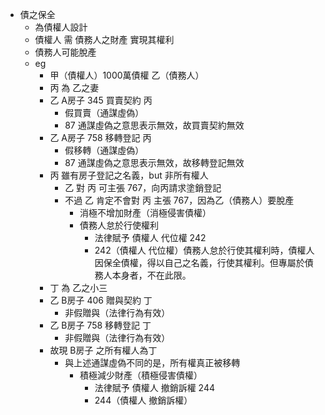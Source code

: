 - 債之保全
	- 為債權人設計
	- 債權人 需 債務人之財產 實現其權利
	- 債務人可能脫產
	- eg 
		- 甲（債權人）1000萬債權 乙（債務人）
		- 丙 為 乙之妻
		- 乙 A房子 345 買賣契約 丙
			- 假買賣（通謀虛偽）
			- 87 通謀虛偽之意思表示無效，故買賣契約無效
		- 乙 A房子 758 移轉登記 丙
			- 假移轉（通謀虛偽）
			- 87 通謀虛偽之意思表示無效，故移轉登記無效
		- 丙 雖有房子登記之名義，but 非所有權人
			- 乙 對 丙 可主張 767，向丙請求塗銷登記
			- 不過 乙 肯定不會對 丙 主張 767，因為乙（債務人）要脫產
				- 消極不增加財產（消極侵害債權）
				- 債務人怠於行使權利
					- 法律賦予 債權人 代位權 242
					- 242（債權人 代位權）債務人怠於行使其權利時，債權人因保全債權，得以自己之名義，行使其權利。但專屬於債務人本身者，不在此限。
		- 丁 為 乙之小三
		- 乙 B房子 406 贈與契約 丁
			- 非假贈與（法律行為有效）
		- 乙 B房子 758 移轉登記 丁
			- 非假贈與（法律行為有效）
		- 故現 B房子 之所有權人為丁
			- 與上述通謀虛偽不同的是，所有權真正被移轉
				- 積極減少財產（積極侵害債權）
					- 法律賦予 債權人 撤銷訴權 244
					- 244（債權人 撤銷訴權）
